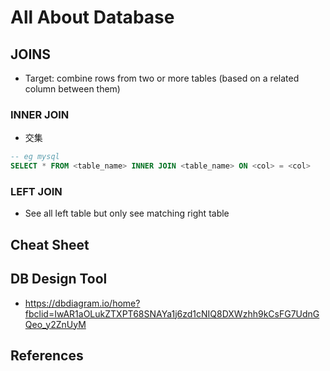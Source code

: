 # All About Database

## JOINS

- Target: combine rows from two or more tables (based on a related column between them)

### INNER JOIN

- 交集

```sql
-- eg mysql
SELECT * FROM <table_name> INNER JOIN <table_name> ON <col> = <col>
```

### LEFT JOIN

- See all left table but only see matching right table

## Cheat Sheet

## DB Design Tool

- https://dbdiagram.io/home?fbclid=IwAR1aOLukZTXPT68SNAYa1j6zd1cNIQ8DXWzhh9kCsFG7UdnGQeo_y2ZnUyM

## References
